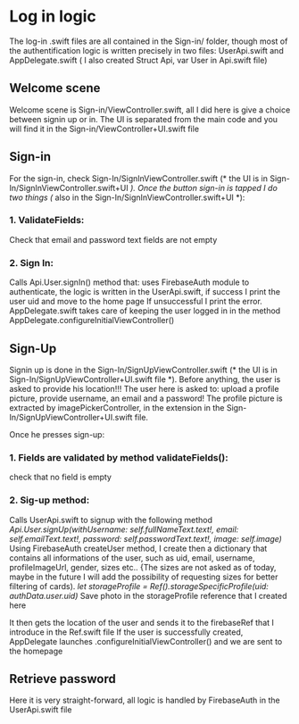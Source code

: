 # Log in logic
The log-in .swift files are all contained in the Sign-in/ folder, though most of the authentification logic is written precisely in two files: UserApi.swift and AppDelegate.swift ( I also created Struct Api, var User in Api.swift file)

## Welcome scene
Welcome scene is Sign-in/ViewController.swift, all I did here is give a choice between signin up or in. The UI is separated from the main code and you will find it in the Sign-in/ViewController+UI.swift file

## Sign-in
For the sign-in, check Sign-In/SignInViewController.swift (* the UI is in Sign-In/SignInViewController.swift+UI *). Once the button sign-in is tapped I do two things (* also in the Sign-In/SignInViewController.swift+UI *):
### 1. ValidateFields:
Check that email and password text fields are not empty
### 2. Sign In:
Calls Api.User.signIn() method that: uses FirebaseAuth module to authenticate, the logic is written in the UserApi.swift, if success I print the user uid and move to the home page
If unsuccessful I print the error. AppDelegate.swift takes care of keeping the user logged in in the method AppDelegate.configureInitialViewController()

## Sign-Up
Signin up is done in the Sign-In/SignUpViewController.swift (* the UI is in Sign-In/SignUpViewController+UI.swift file *).
Before anything, the user is asked to provide his location!!!
The user here is asked to: upload a profile picture, provide username, an email and a password! 
The profile picture is extracted by imagePickerController, in the extension in the Sign-In/SignUpViewController+UI.swift file.

Once he presses sign-up:
### 1. Fields are validated by method validateFields():
check that no field is empty
### 2. Sig-up method:
Calls UserApi.swift to signup with the following method
*Api.User.signUp(withUsername: self.fullNameText.text!, email: self.emailText.text!, password: self.passwordText.text!, image: self.image)*
Using FirebaseAuth createUser method, I create then a dictionary that contains all informations of the user, such as uid, email, username, profileImageUrl, gender, sizes etc..
{The sizes are not asked as of today, maybe in the future I will add the possibility of requesting sizes for better filtering of cards).
*let storageProfile = Ref().storageSpecificProfile(uid: authData.user.uid)*
Save photo in the storageProfile reference that I created here

It then gets the location of the user and sends it to the firebaseRef that I introduce in the Ref.swift file
If the user is successfully created, AppDelegate launches .configureInitialViewController() and we are sent to the homepage

## Retrieve password
Here it is very straight-forward, all logic is handled by FirebaseAuth in the UserApi.swift file



        






